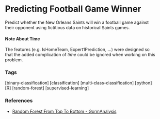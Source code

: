 # Predicting Football Game Winner
Predict whether the New Orleans Saints will win a football game against their opponent using fictitious data on historical Saints games.

#### Note About Time
The features (e.g. IsHomeTeam, Expert1Prediction, ...) were designed so that the added complication of *time* could be ignored when working on this problem.

### Tags
[binary-classification] [classification] [multi-class-classification] [python] [R] [random-forest] [supervised-learning]

### References
- [Random Forest From Top To Bottom - GormAnalysis](http://gormanalysis.com/random-forest-from-top-to-bottom/)